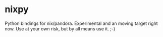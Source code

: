 nixpy
=====

Python bindings for nix/pandora.
Experimental and an moving target right now.
Use at your own risk, but by all means use it. ;-)
